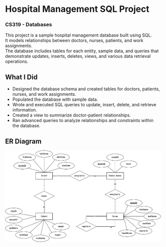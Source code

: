 # Hospital Management SQL Project
### CS319 - Databases

This project is a sample hospital management database built using SQL.  
It models relationships between doctors, nurses, patients, and work assignments.  
The database includes tables for each entity, sample data, and queries that demonstrate updates, inserts, deletes, views, and various data retrieval operations.  

## What I Did
- Designed the database schema and created tables for doctors, patients, nurses, and work assignments.
- Populated the database with sample data.
- Wrote and executed SQL queries to update, insert, delete, and retrieve information.
- Created a view to summarize doctor-patient relationships.
- Ran advanced queries to analyze relationships and constraints within the database.

## ER Diagram
![ER Diagram](diagrams/29_ERDiagram.drawio.png)
